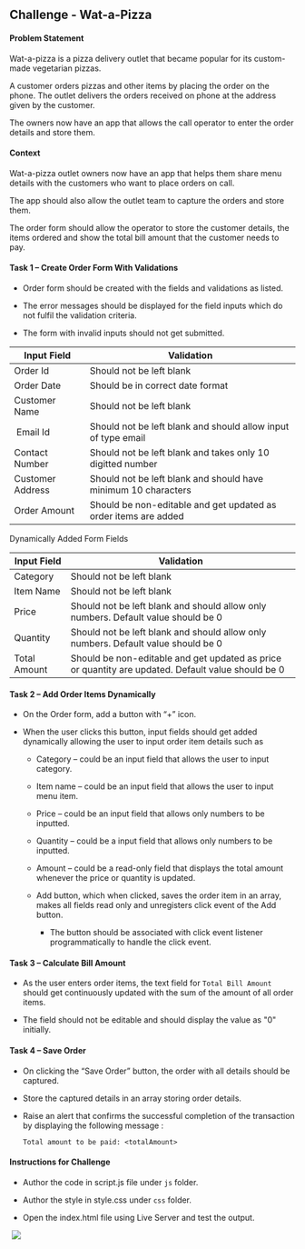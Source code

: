 ## Challenge - Wat-a-Pizza

#### Problem Statement

Wat-a-pizza is a pizza delivery outlet that became popular for its custom-made vegetarian pizzas. ​

A customer orders pizzas and other items by placing the order on the phone. The outlet delivers the orders received ​on phone at the address given by the customer.​

​The owners now have an app that allows the​ call operator to enter the order details ​and store them.​


#### Context 

Wat-a-pizza outlet owners now have an app that helps them share menu details with the customers who want to place orders on call. ​

The app should also allow the outlet team to capture the orders and store them. ​

The order form should allow the operator to store the customer details, the items ordered and show the total bill amount that the customer needs to pay.


#### Task 1 – Create Order Form With Validations​


- Order form should be created with the fields and validations as listed.​

- The error messages should be displayed for the field inputs which do not fulfil the validation criteria.​

- The form with invalid inputs should not get submitted.

| Input Field​          | Validation​                                                      |
| --------------------- | ---------------------------------------------------------------- |
| Order Id​             | Should not be left blank​                                        |
| Order Date​           | Should be in correct date format​      |
| Customer Name​        | Should not be left blank                       |
|  Email Id      | Should not be left blank and should allow input of type email​   |
| Contact Number      | Should not be left blank  and  takes only 10 digitted number​​                                         |
| Customer Address​ | Should not be left blank and should have minimum 10 characters                                      |
| Order Amount​         | Should be non-editable and get updated as order items are added​ |

Dynamically Added Form Fields

| Input Field​          | Validation​                                                      |
| --------------------- | ---------------------------------------------------------------- |
| Category​  | Should not be left blank​                                                |
| Item Name​ | Should not be left blank​                                                |
| Price​     | Should not be left blank and should allow only numbers. Default value should be 0​  ​     |
| Quantity​  | Should not be left blank and should allow only numbers. Default value should be 0​                  |
|Total Amount​    | Should be non-editable and get updated as price or quantity are updated. Default value should be 0​​ |

#### Task 2 – Add Order Items Dynamically

- On the Order form, add a button with “+” icon.​

- When the user clicks this button, input fields should get added dynamically allowing the user to input order item details such as​

   * Category – could be an input field that allows the user to input category.​

  * Item name –  could be an input field that allows the user to input menu item.​

  * Price – could be an input field that allows only numbers to be inputted.

  * Quantity – could be a input field that allows only numbers to be inputted.​

  * Amount – could be a read-only field that displays the total amount whenever the price or quantity is updated.​

  * Add button, which when clicked, saves the order item in an array, makes all fields read only and unregisters click event of the Add button.​

     * The button should be associated with click event listener programmatically to handle the click event.​



#### Task 3 – Calculate Bill Amount​


- As the user enters order items, the text field for `Total Bill Amount` should get continuously updated with the sum of the amount of all order items.​

- The field should not be editable and should display the value as "0" initially.

#### Task 4 – Save Order

- On clicking the “Save Order” button, the order with all details should be captured. ​


- Store the captured details in an array storing order details. ​

- Raise an alert that confirms the successful completion of the transaction by displaying the following message :​

    `Total amount to be paid: <totalAmount>`



#### Instructions for Challenge

- Author the code in script.js file under `js` folder. ​​

- Author the style in style.css under `css` folder.

- Open the index.html file using Live Server and test the output.​​

​
![](orderForm.png)

​
